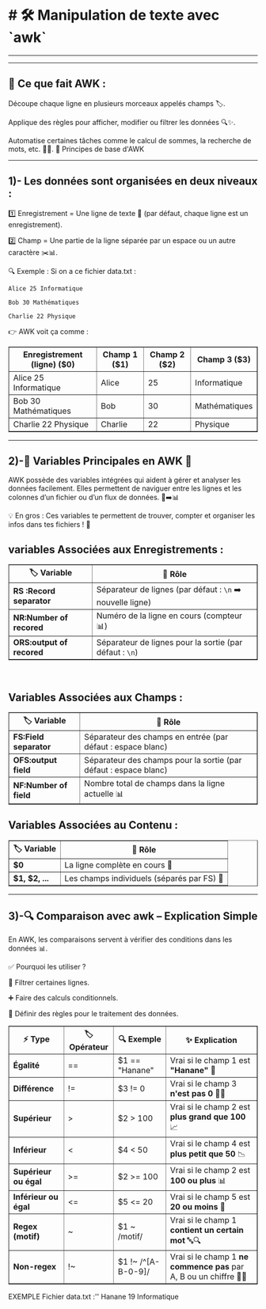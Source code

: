 <h1 align=cnter># 🛠️ Manipulation de texte avec `awk`</h1>
<hr><hr>
<h2>📌 Ce que fait AWK :</h2>

  <p>Découpe chaque ligne en plusieurs morceaux appelés champs 🏷️.</p>

  Applique des règles pour afficher, modifier ou filtrer les données 🔍✨.

  Automatise certaines tâches comme le calcul de sommes, la recherche de mots, etc. 🧮🤖.
  📌 Principes de base d'AWK
<hr>
<h2> 1)- Les données sont organisées en deux niveaux :</h2>

1️⃣ Enregistrement = Une ligne de texte 📄 (par défaut, chaque ligne est un enregistrement).

2️⃣ Champ = Une partie de la ligne séparée par un espace ou un autre caractère ✂️📊.

🔍 Exemple :
Si on a ce fichier data.txt :
```
Alice 25 Informatique

Bob 30 Mathématiques

Charlie 22 Physique
```
👉 AWK voit ça comme :
<table border="1">
    <tr>
        <th>Enregistrement (ligne) ($0)</th>
        <th>Champ 1 ($1)</th>
        <th>Champ 2 ($2)</th>
        <th>Champ 3 ($3)</th>
    </tr>
    <tr>
        <td>Alice 25 Informatique</td>
        <td>Alice</td>
        <td>25</td>
        <td>Informatique</td>
    </tr>
    <tr>
        <td>Bob 30 Mathématiques</td>
        <td>Bob</td>
        <td>30</td>
        <td>Mathématiques</td>
    </tr>
    <tr>
        <td>Charlie 22 Physique</td>
        <td>Charlie</td>
        <td>22</td>
        <td>Physique</td>
    </tr>
</table>

<hr>
<h2> 2)-🔹 Variables Principales en AWK 🔹</h2>

AWK possède des variables intégrées qui aident à gérer et analyser les données facilement. Elles permettent de naviguer entre les lignes et les colonnes d’un fichier ou d’un flux de données. 📄➡️📊

💡 En gros : Ces variables te permettent de trouver, compter et organiser les infos dans tes fichiers ! 🚀
<h2>variables Associées aux Enregistrements :</h2>
<table border="1">
    <tr>
        <th>🏷️ Variable</th>
        <th>📝 Rôle</th>
    </tr>
    <tr>
        <td><b>RS :Record separator</b></td>
        <td>Séparateur de lignes (par défaut : <code>\n</code> ➡️ nouvelle ligne)</td>
    </tr>
    <tr>
        <td><b>NR:Number of recored</b></td>
        <td>Numéro de la ligne en cours (compteur 📊)</td>
    </tr>
    <tr>
        <td><b>ORS:output of recored</b></td>
        <td>Séparateur de lignes pour la sortie (par défaut : <code>\n</code>)</td>
    </tr>
</table>
<br>
  <h2>Variables Associées aux Champs :</h2>
<table border="1">
    <tr>
        <th>🏷️ Variable</th>
        <th>📝 Rôle</th>
    </tr>
    <tr>
        <td><b>FS:Field separator</b></td>
        <td>Séparateur des champs en entrée (par défaut : espace blanc)</td>
    </tr>
    <tr>
        <td><b>OFS:output field</b></td>
        <td>Séparateur des champs pour la sortie (par défaut : espace blanc)</td>
    </tr>
    <tr>
        <td><b>NF:Number of field</b></td>
        <td>Nombre total de champs dans la ligne actuelle 📊</td>
    </tr>
</table>
    <h2>Variables Associées au Contenu :</h2>
<table border="1">
    <tr>
        <th>🏷️ Variable</th>
        <th>📝 Rôle</th>
    </tr>
    <tr>
        <td><b>$0</b></td>
        <td>La ligne complète en cours 📜</td>
    </tr>
    <tr>
        <td><b>$1, $2, ...</b></td>
        <td>Les champs individuels (séparés par FS) 🔢</td>
    </tr>
</table>
<hr>
<h2>3)-🔍 Comparaison avec awk – Explication Simple</h2>
En AWK, les comparaisons servent à vérifier des conditions dans les données 📊.

✅ Pourquoi les utiliser ?

   🔎 Filtrer certaines lignes.

  ➕ Faire des calculs conditionnels.

  🎯 Définir des règles pour le traitement des données.
  <table border="1">
    <tr>
        <th>⚡ Type</th>
        <th>🏷️ Opérateur</th>
        <th>🔍 Exemple</th>
        <th>✨ Explication</th>
    </tr>
    <tr>
        <td><b>Égalité</b></td>
        <td>==</td>
        <td>$1 == "Hanane"</td>
        <td>Vrai si le champ 1 est <b>"Hanane"</b> 👩</td>
    </tr>
    <tr>
        <td><b>Différence</b></td>
        <td>!=</td>
        <td>$3 != 0</td>
        <td>Vrai si le champ 3 <b>n'est pas 0</b> 🔢❌</td>
    </tr>
    <tr>
        <td><b>Supérieur</b></td>
        <td>></td>
        <td>$2 > 100</td>
        <td>Vrai si le champ 2 est <b>plus grand que 100</b> 📈</td>
    </tr>
    <tr>
        <td><b>Inférieur</b></td>
        <td><</td>
        <td>$4 < 50</td>
        <td>Vrai si le champ 4 est <b>plus petit que 50</b> 📉</td>
    </tr>
    <tr>
        <td><b>Supérieur ou égal</b></td>
        <td>>=</td>
        <td>$2 >= 100</td>
        <td>Vrai si le champ 2 est <b>100 ou plus</b> 📊</td>
    </tr>
    <tr>
        <td><b>Inférieur ou égal</b></td>
        <td><=</td>
        <td>$5 <= 20</td>
        <td>Vrai si le champ 5 est <b>20 ou moins</b> 📌</td>
    </tr>
    <tr>
        <td><b>Regex (motif)</b></td>
        <td>~</td>
        <td>$1 ~ /motif/</td>
        <td>Vrai si le champ 1 <b>contient un certain mot</b> 🔤🔍</td>
    </tr>
    <tr>
        <td><b>Non-regex</b></td>
        <td>!~</td>
        <td>$1 !~ /^[A-B-0-9]/</td>
        <td>Vrai si le champ 1 <b>ne commence pas</b> par A, B ou un chiffre 🔢🚫</td>
    </tr>
</table>
EXEMPLE 
 Fichier data.txt :''
          Hanane 19 Informatique





































